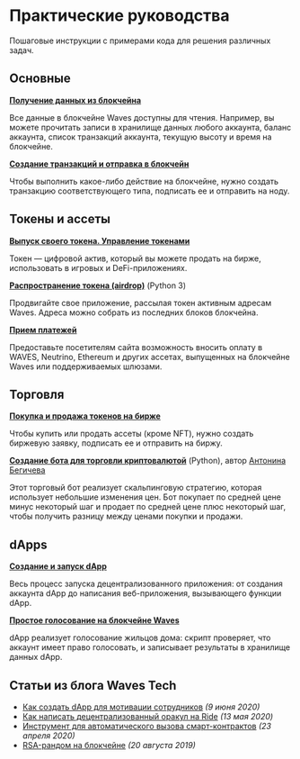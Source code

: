 # Практические руководства

Пошаговые инструкции с примерами кода для решения различных задач.

## Основные

[**Получение данных из блокчейна**](/ru/building-apps/how-to/basic/retrieve)

Все данные в блокчейне Waves доступны для чтения. Например, вы можете прочитать записи в хранилище данных любого аккаунта, баланс аккаунта, список транзакций аккаунта, текущую высоту и время на блокчейне.

[**Создание транзакций и отправка в блокчейн**](/ru/building-apps/how-to/basic/transaction)

Чтобы выполнить какое-либо действие на блокчейне, нужно создать транзакцию соответствующего типа, подписать ее и отправить на ноду.

## Токены и ассеты

[**Выпуск своего токена. Управление токенами**](/ru/building-apps/how-to/assets/issue)

Токен — цифровой актив, который вы можете продать на бирже, использовать в игровых и DeFi-приложениях.

[**Распространение токена (airdrop)**](/ru/building-apps/how-to/assets/airdrop) (Python 3)

Продвигайте свое приложение, рассылая токен активным адресам Waves. Адреса можно собрать из последних блоков блокчейна.

[**Прием платежей**](/ru/building-apps/how-to/assets/payment)

Предоставьте посетителям сайта возможность вносить оплату в WAVES, Neutrino, Ethereum и других ассетах, выпущенных на блокчейне Waves или поддерживаемых шлюзами.

## Торговля

[**Покупка и продажа токенов на бирже**](/ru/building-apps/how-to/basic/trading)

Чтобы купить или продать ассеты (кроме NFT), нужно создать биржевую заявку, подписать ее и отправить на биржу.

[**Создание бота для торговли криптовалютой**](/en/building-apps/waves-api-and-sdk/examples/trading-bot) (Python), автор [Антонина Бегичева](https://github.com/gingerabsurdity)

Этот торговый бот реализует скальпинговую стратегию, которая  использует небольшие изменения цен. Бот покупает по средней цене минус некоторый шаг и продает по средней цене плюс некоторый шаг, чтобы получить разницу между ценами покупки и продажи.

## dApps

[**Создание и запуск dApp**](/ru/building-apps/smart-contracts/writing-dapps)

Весь процесс запуска децентрализованного приложения: от создания аккаунта dApp до написания веб-приложения, вызывающего функции dApp.

[**Простое голосование на блокчейне Waves**](/ru/building-apps/smart-contracts/simple-voting-on-the-waves-blockchain)

dApp реализует голосование жильцов дома: скрипт проверяет, что аккаунт имеет право голосовать, и записывает результаты в хранилище данных dApp.

## Статьи из блога Waves Tech

* [Как создать dApp для мотивации сотрудников](https://vk.com/@wavesprotocol-kak-sozdat-dapp-dlya-motivacii-sotrudnikov) _(9 июня 2020)_
* [Как написать децентрализованный оракул на Ride](https://vk.com/@wavesprotocol-kak-napisat-decentralizovannyi-orakul-na-ride) _(13 мая 2020)_
* [Инструмент для автоматического вызова смарт-контрактов](https://vk.com/@wavesprotocol-instrument-dlya-dlya-avtomaticheskogo-vyzova-smart-kontrakto) _(23 апреля 2020)_
* [RSA-рандом на блокчейне](https://habr.com/ru/company/waves/blog/464357/) _(20 августа 2019)_